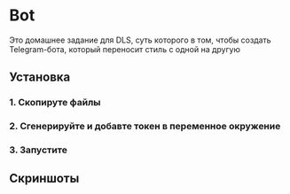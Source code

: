 # Bot

Это домашнее задание для DLS, суть которого в том, чтобы создать Telegram-бота, который переносит стиль с одной на другую

## Установка
### 1. Скопируте файлы
### 2. Сгенерируйте и добавте токен в переменное окружение
### 3. Запустите

## Скриншоты
